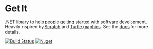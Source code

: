 # Get It

.NET library to help people getting started with software development. Heavily inspired by [Scratch](https://scratch.mit.edu/) and [Turtle graphics](https://en.wikipedia.org/wiki/Turtle_graphics). See the [docs](https://johannesegger.github.io/GetIt) for more details.

[![Build Status](https://github.com/johannesegger/GetIt/actions/workflows/build.yml/badge.svg)](https://github.com/johannesegger/GetIt/actions/workflows/build.yml)
[![Nuget](https://img.shields.io/nuget/v/GetIt.svg)](https://www.nuget.org/packages/GetIt)
